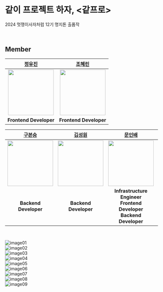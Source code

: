# 같이 프로젝트 하자, <같프로>
2024 멋쟁이사자처럼 12기 명지톤 출품작

<br/>

## Member
|[정유진](https://github.com/hello-yujin)|[조혜린](https://github.com/jogpfls)|
|:---:|:---:|
|<img src="https://github.com/hello-yujin.png" width="150" height="150" >|<img src="https://github.com/jogpfls.png" width="150" height="150" >|
| **Frontend Developer** | **Frontend Developer**|

|[구본승](https://github.com/rnqhstmd)|[김성원](https://github.com/SeongWon1178)|[문인배](https://github.com/MoonInbae)|[박주희](https://github.com/juryheed)|[안우섭](https://github.com/wooseobb)|
|:---:|:---:|:---:|:---:|:--:|
|<img src="https://github.com/rnqhstmd.png" width="150" height="150" >|<img src="https://github.com/SeongWon1178.png" width="150" height="150" >|<img src="https://github.com/MoonInbae.png" width="150" height="150" >|<img src="https://github.com/juryheed.png" width="150" height="150" >|<img src="https://github.com/wooseobb.png" width="150" height="150" >|
| **Backend Developer** | **Backend Developer**| **Infrastructure Engineer <br> Frontend Developer <br> Backend Developer** | **Backend Developer** | **Backend Developer** |


<br/>

![image01](1.png) <br/>
![image02](2.png) <br/>
![image03](3.png) <br/>
![image04](4.png) <br/>
![image05](5.png) <br/>
![image06](6.png) <br/>
![image07](7.png) <br/>
![image08](8.png) <br/>
![image09](9.png) <br/>
